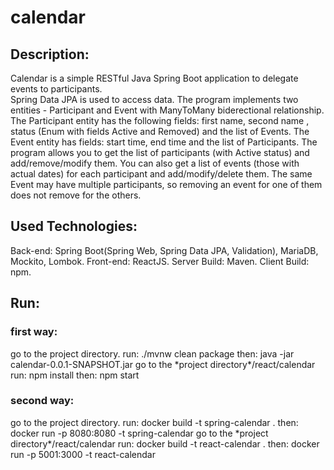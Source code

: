 # calendar
<h2>Description:</h2>
  <div>
  Calendar is a simple RESTful Java Spring Boot application to delegate events to participants.
  </div>
  <div>
  Spring Data JPA is used to access data. The program implements two entities - Participant and Event with ManyToMany biderectional relationship.
The Participant entity has the following fields: first name, second name , status (Enum with fields Active and Removed) and the list of Events.
The Event entity has fields: start time, end time and the list of Participants.
The program allows you to get the list of participants (with Active status) and add/remove/modify them.
You can also get a list of events (those with actual dates) for each participant and add/modify/delete them.
The same Event may have multiple participants, so removing an event for one of them does not remove for the others.
</div>
<h2>Used Technologies:</h2>
 <div>
 Back-end: Spring Boot(Spring Web, Spring Data JPA, Validation), MariaDB, Mockito, Lombok.
 Front-end: ReactJS.
 Server Build: Maven.
 Client Build: npm.
 </div>
<h2>Run:</h2> 
  <h3>first way:</h3>
  <div>
    go to the project directory.
    run: ./mvnw clean package
    then: java -jar calendar-0.0.1-SNAPSHOT.jar
    go to the *project directory*/react/calendar
    run: npm install
    then: npm start
  </div>
  <h3>second way:</h3>
    <div>
    go to the project directory.
    run: docker build -t spring-calendar .
    then: docker run  -p 8080:8080 -t spring-calendar
    go to the *project directory*/react/calendar
    run: docker build -t react-calendar .
    then: docker run -p 5001:3000 -t react-calendar
    </div>
